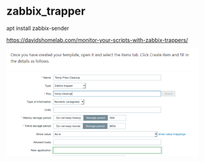 # zabbix_trapper

apt install zabbix-sender

https://davidshomelab.com/monitor-your-scripts-with-zabbix-trappers/

<img src="https://github.com/itahirov/zabbix_trapper/blob/main/zabbix_trapper.png"/>
